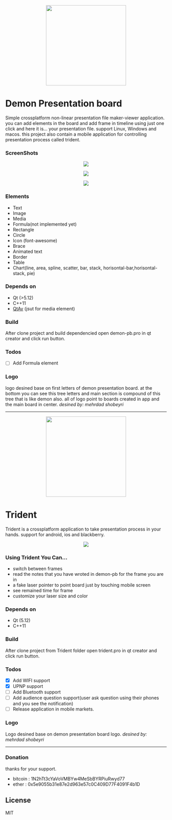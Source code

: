 <p align="center">
  <img width="250" height="250" src="./res/logo.png">
</p>

# Demon Presentation board
Simple crossplatform non-linear presentation file maker-viewer application. you can add elements in the board and add frame in timeline using just one click and here it is... your presentation file. support Linux, Windows and macos.
this project also contain a mobile application for controlling presentation process called trident.

### ScreenShots

<p align="center">
  <img src="./screenshots/dpb1.png">
</p>

<p align="center">
  <img src="./screenshots/dpb2.png">
</p>

<p align="center">
  <img src="./screenshots/dpb3.png">
</p>


### Elements
- Text
- Image
- Media
- Formula(not implemented yet)
- Rectangle
- Circle
- Icon (font-awesome)
- Brace
- Animated text
- Border
- Table
- Chart(line, area, spline, scatter, bar, stack, horisontal-bar,horisontal-stack, pie)

### Depends on
- Qt (>5.12)
- C++11
- [QtAv](https://github.com/wang-bin/QtAV) (jsut for media element)

### Build
After clone project and build dependencied open demon-pb.pro in qt creator and click run button.

### Todos
- [ ] Add Formula element

### Logo
logo desined base on first letters of demon presentation board.
at the bottom you can see this tree letters and main section is compound of this tree that is like demon also. all of logo point to boards created in app and the main board in center.
*desined by: mehrdad shobeyri*

----

<p align="center">
  <img width="250" height="250" src="./res/trident.png">
</p>


# Trident
Trident is a crossplatform application to take presentation process in your hands. support for android, ios and blackberry.

<p align="center">
  <img src="./screenshots/trident.png">
</p>

### Using Trident You Can...
- switch between frames
- read the notes that you have wroted in demon-pb for the frame you are in
- a fake laser pointer to point board just by touching mobile screen
- see remained time for frame
- customize your laser size and color

### Depends on
- Qt (5.12)
- C++11

### Build
After clone project from Trident folder open trident.pro in qt creator and click run button.

### Todos
- [x] Add WIFI support
- [x] UPNP support
- [ ] Add Bluetooth support
- [ ] Add audience question support(user ask question using their phones and you see the notification)
- [ ] Release application in mobile markets.

### Logo
Logo desined base on demon presentation board logo.
*desined by: mehrdad shobeyri*

----
### Donation
thanks for your support.

- bitcoin : 1N2hTt3cYaVoVMBYw4MeSbBYRPiuRwyd77
- ether :   0x5e9055b31e87e2d963e57c0C409D77F4091F4b1D

License
----

MIT


